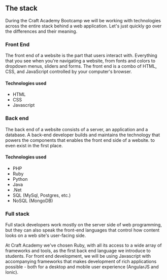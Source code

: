 ## The stack
During the Craft Academy Bootcamp we will be working with technologies across the entire stack behind a web application. Let's just quickly go over the differences and their meaning.

### Front End
The front end of a website is the part that users interact with. Everything that you see when you're navigating a website, from fonts and colors to dropdown menus, sliders and forms. The front end is a combo of HTML, CSS, and JavaScript controlled by your computer's browser.

#### Technologies used
* HTML
* CSS
* Javascript

### Back end
The back end of a website consists of a server, an application and a database. A back-end developer builds and maintains the technology that powers the components that enables the front end side of a website. to even exist in the first place.

#### Technologies used
* PHP
* Ruby
* Python
* Java
* .Net
* SQL (MySql, Postgres, etc.)
* NoSQL (MongoDB)

### Full stack
Full stack developers work mostly on the server side of web programming, but they can also speak the front-end languages that control how content looks on a web site's user-facing side. 

At Craft Academy we've chosen Ruby, with all its access to a wide array of frameworks and tools, as the first back end language we introduce to students. For front end development, we will be using Javascript  with accompanying frameworks that makes development of rich applications possible - both for a desktop and mobile user experience (AngularJS and Ionic).







 


